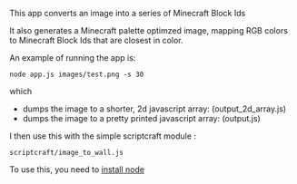 This app converts an image into a series of Minecraft Block Ids

It also generates a Minecraft palette optimzed image, mapping RGB colors to Minecraft Block Ids that are closest in color.

An example of running the app is:

`node app.js images/test.png -s 30`

which

- dumps the image to a shorter, 2d javascript array: (output_2d_array.js)
- dumps the image to a pretty printed javascript array: (output.js)

I then use this with the simple scriptcraft module :

`scriptcraft/image_to_wall.js`

To use this, you need to [install node](https://nodejs.org/download/)
